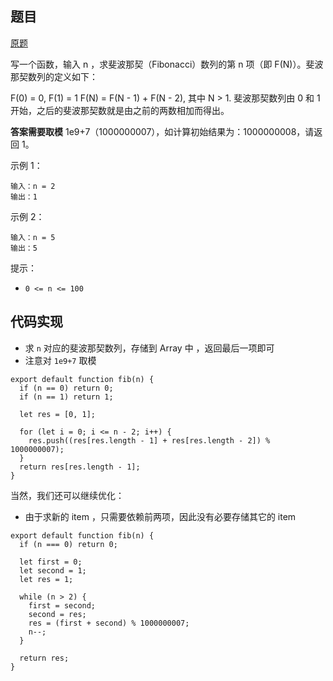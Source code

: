 ## 题目

[原题](https://leetcode-cn.com/problems/fei-bo-na-qi-shu-lie-lcof)

写一个函数，输入 n ，求斐波那契（Fibonacci）数列的第 n 项（即 F(N)）。斐波那契数列的定义如下：

F(0) = 0,   F(1) = 1
F(N) = F(N - 1) + F(N - 2), 其中 N > 1.
斐波那契数列由 0 和 1 开始，之后的斐波那契数就是由之前的两数相加而得出。

**答案需要取模** 1e9+7（1000000007），如计算初始结果为：1000000008，请返回 1。

 

示例 1：

```
输入：n = 2
输出：1
```

示例 2：

```
输入：n = 5
输出：5
```


提示：

* `0 <= n <= 100`



## 代码实现

* 求 `n` 对应的斐波那契数列，存储到 Array 中 ，返回最后一项即可
* 注意对 `1e9+7` 取模

```
export default function fib(n) {
  if (n == 0) return 0;
  if (n == 1) return 1;

  let res = [0, 1];

  for (let i = 0; i <= n - 2; i++) {
    res.push((res[res.length - 1] + res[res.length - 2]) % 1000000007);
  }
  return res[res.length - 1];
}
```

当然，我们还可以继续优化：

* 由于求新的 item ，只需要依赖前两项，因此没有必要存储其它的 item

```
export default function fib(n) {
  if (n === 0) return 0;

  let first = 0;
  let second = 1;
  let res = 1;

  while (n > 2) {
    first = second;
    second = res;
    res = (first + second) % 1000000007;
    n--;
  }

  return res;
}
```

